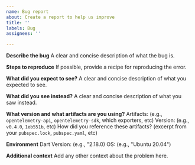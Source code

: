 ```yaml
---
name: Bug report
about: Create a report to help us improve
title: ''
labels: Bug
assignees: ''

---
```


**Describe the bug**
A clear and concise description of what the bug is.

**Steps to reproduce**
If possible, provide a recipe for reproducing the error.

**What did you expect to see?**
A clear and concise description of what you expected to see.

**What did you see instead?**
A clear and concise description of what you saw instead.

**What version and what artifacts are you using?**
Artifacts: (e.g., `opentelemetry-api`, `opentelemetry-sdk`, which exporters, etc)
Version: (e.g., `v0.4.0`, `1eb551b`, etc)
How did you reference these artifacts? (excerpt from your `pubspec.lock`, `pubspec.yaml`, etc)

**Environment**
Dart Version: (e.g., "2.18.0)
OS: (e.g., "Ubuntu 20.04")


**Additional context**
Add any other context about the problem here.